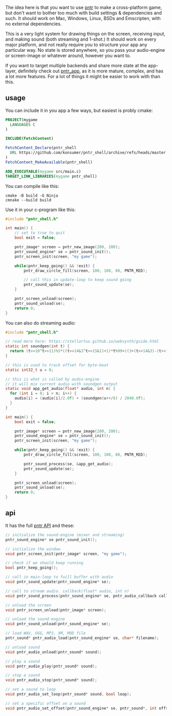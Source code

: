 The idea here is that you want to use [pntr](https://github.com/robloach/pntr) to make a cross-platform game, but don't want to bother too much with build settings & dependencies and such. It should work on Mac, Windows, Linux, BSDs and Emscripten, with no external dependencies.

This is a very light system for drawing things on the screen, receiving input, and making sound (both streaming and 1-shot.) It should work on every major platform, and not really require you to structure your app any particular way. No state is stored anywhere, so you pass your audio-engine or screen-image or whatever around, however you want to.

If you want to target multiple backends and share more state at the app-layer, definitely check out [pntr_app](https://github.com/robloach/pntr_app), as it is more mature, complex, and has a lot more features. For a lot of things it might be easier to work with than this.


## usage

You can include it in you app a few ways, but easiest is probly cmake:

```cmake
PROJECT(mygame
  LANGUAGES C
)

INCLUDE(FetchContent)

FetchContent_Declare(pntr_shell
  URL https://github.com/konsumer/pntr_shell/archive/refs/heads/master.zip
)
FetchContent_MakeAvailable(pntr_shell)

ADD_EXECUTABLE(mygame src/main.c)
TARGET_LINK_LIBRARIES(mygame pntr_shell)
```

You can compile like this:

```
cmake -B build -G Ninja
cmnake --build build
```

Use it in your c-program like this:

```c
#include "pntr_shell.h"

int main() {
    // set to true to quit
    bool exit = false;

    pntr_image* screen = pntr_new_image(200, 200);
    pntr_sound_engine* se = pntr_sound_init();
    pntr_screen_init(screen, "my game");

    while(pntr_keep_going() && !exit) {
        pntr_draw_circle_fill(screen, 100, 100, 80, PNTR_RED);

        // call this in update-loop to keep sound going
        pntr_sound_update(se);
    }

    pntr_screen_unload(screen);
    pntr_sound_unload(se);
    return 0;
}
```

You can also do streaming audio:

```c
#include "pntr_shell.h"

// read more here: https://stellartux.github.io/websynth/guide.html
static int soundgen(int t) {
  return (t>>10^t>>11)%5*((t>>14&3^t>>15&1)+1)*t%99+((3+(t>>14&3)-(t>>16&1))/3*t%99&64);
}

// this is used to track offset for byte-beat
static int32_t u = 0;

// this is what is called by audio-engine
// it will mix current audio with soundgen output
static void app_get_audio(float* audio, int n) {
  for (int i = 0; i < n; i++) {
    audio[i] = (audio[i]/2.0f) + (soundgen(u++/8) / 2048.0f);
  }
}

int main() {
    bool exit = false;

    pntr_image* screen = pntr_new_image(200, 200);
    pntr_sound_engine* se = pntr_sound_init();
    pntr_screen_init(screen, "my game");

    while(pntr_keep_going() && !exit) {
        pntr_draw_circle_fill(screen, 100, 100, 80, PNTR_RED);

        pntr_sound_process(se, &app_get_audio);
        pntr_sound_update(se);
    }

    pntr_screen_unload(screen);
    pntr_sound_unload(se);
    return 0;
}
```


## api
It has the full [pntr API](https://github.com/RobLoach/pntr) and these:

```c
// initialize the sound-engine (mixer and streaming)
pntr_sound_engine* se pntr_sound_init();

// initialize the window
void pntr_screen_init(pntr_image* screen, "my game");

// check if we should keep running
bool pntr_keep_going();

// call in main-loop to fuill buffer with audio
void pntr_sound_update(pntr_sound_engine* se);

// call to stream audio. callback(float* audio, int n)
void pntr_sound_process(pntr_sound_engine* se, pntr_audio_callback callback);

// unload the screen
void pntr_screen_unload(pntr_image* screen);

// unload the sound-engine
void pntr_sound_unload(pntr_sound_engine* se);

// load WAV, OGG, MP3, XM, MOD file
pntr_sound* pntr_audio_load(pntr_sound_engine* se, char* filename);

// unload sound
void pntr_audio_unload(pntr_sound* sound);

// play a sound
void pntr_audio_play(pntr_sound* sound);

// stop a sound
void pntr_audio_stop(pntr_sound* sound);

// set a sound to loop
void pntr_audio_set_loop(pntr_sound* sound, bool loop);

// set a specific offset on a sound
void pntr_audio_set_offset(pntr_sound_engine* se, pntr_sound*, int offset);
```
